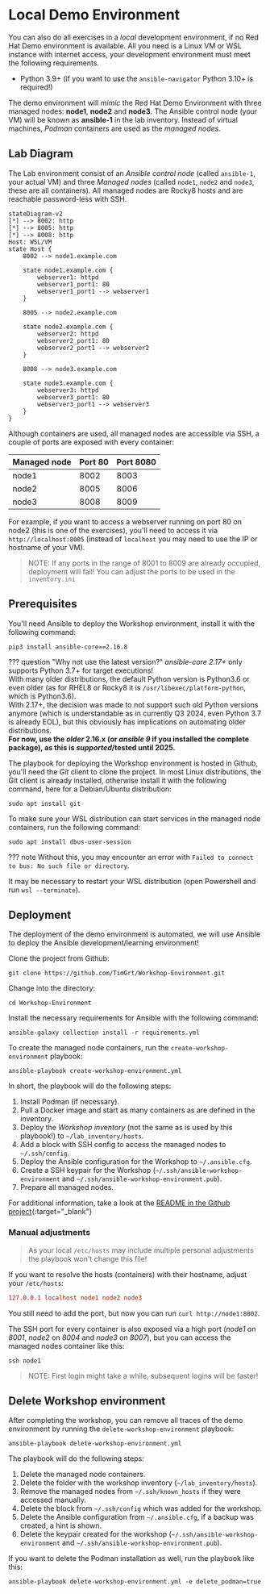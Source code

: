 # Local Demo Environment

You can also do all exercises in a *local* development environment, if no Red Hat Demo environment is available. All you need is a Linux VM or WSL instance with internet access, your development environment must meet the following requirements.

* Python 3.9+ (if you want to use the `ansible-navigator` Python 3.10+ is required!)

The demo environment will *mimic* the Red Hat Demo Environment with three managed nodes: **node1**, **node2** and **node3**. The Ansible control node (your VM) will be known as **ansible-1** in the lab inventory. Instead of virtual machines, *Podman* containers are used as the *managed nodes*.  

## Lab Diagram

The Lab environment consist of an *Ansible control node* (called `ansible-1`, your actual VM) and three *Managed nodes* (called `node1`, `node2` and `node3`, these are all containers). All managed nodes are Rocky8 hosts and are reachable password-less with SSH.

```mermaid
stateDiagram-v2
[*] --> 8002: http
[*] --> 8005: http
[*] --> 8008: http
Host: WSL/VM
state Host {
    8002 --> node1.example.com

    state node1.example.com {
        webserver1: httpd
        webserver1_port1: 80
        webserver1_port1 --> webserver1
    }

    8005 --> node2.example.com

    state node2.example.com {
        webserver2: httpd
        webserver2_port1: 80
        webserver2_port1 --> webserver2
    }

    8008 --> node3.example.com

    state node3.example.com {
        webserver3: httpd
        webserver3_port1: 80
        webserver3_port1 --> webserver3
    }
}
```

Although containers are used, all managed nodes are accessible via SSH, a couple of ports are exposed with every container:

| Managed node | Port 80 | Port 8080 |
| ------------ | ------- | --------- |
| node1        | 8002    | 8003      |
| node2        | 8005    | 8006      |
| node3        | 8008    | 8009      |

For example, if you want to access a webserver running on port 80 on node2 (this is one of the exercises), you'll need to access it via `http://localhost:8005` (instead of `localhost` you may need to use the IP or hostname of your VM).

> NOTE: If any ports in the range of 8001 to 8009 are already occupied, deployment will fail! You can adjust the ports to be used in the `inventory.ini`

## Prerequisites

You'll need Ansible to deploy the Workshop environment, install it with the following command:

```console
pip3 install ansible-core==2.16.8
```

??? question "Why not use the latest version?"
    *ansible-core 2.17+* only supports Python 3.7+ for target executions!  
    With many older distributions, the default Python version is Python3.6 or even older (as for RHEL8 or Rocky8 it is `/usr/libexec/platform-python`, which is Python3.6).  
    With 2.17+, the decision was made to not support such old Python versions anymore (which is understandable as in currently Q3 2024, even Python 3.7 is already EOL), but this obviously has implications on automating older distributions.  
    **For now, use the *older* 2.16.x (or *ansible 9* if you installed the complete package), as this is *supported*/tested until 2025.**

The playbook for deploying the Workshop environment is hosted in Github, you'll need the *Git* client to clone the project. In most Linux distributions, the Git client is already installed, otherwise install it with the following command, here for a Debian/Ubuntu distribution:

```console
sudo apt install git
```

To make sure your WSL distribution can start services in the managed node containers, run the following command:

```console
sudo apt install dbus-user-session
```

??? note
    Without this, you may encounter an error with `Failed to connect to bus: No such file or directory`.

It may be necessary to restart your WSL distribution (open Powershell and run `wsl --terminate`).

## Deployment

The deployment of the demo environment is automated, we will use Ansible to deploy the Ansible development/learning environment!

Clone the project from Github:

```console
git clone https://github.com/TimGrt/Workshop-Environment.git
```

Change into the directory:

```console
cd Workshop-Environment
```

Install the necessary requirements for Ansible with the following command:

```console
ansible-galaxy collection install -r requirements.yml
```

To create the managed node containers, run the `create-workshop-environment` playbook:

```console
ansible-playbook create-workshop-environment.yml
```

In short, the playbook will do the following steps:

1. Install Podman (if necessary).
2. Pull a Docker image and start as many containers as are defined in the inventory.
3. Deploy the *Workshop inventory* (not the same as is used by this playbook!) to `~/lab_inventory/hosts`.
4. Add a block with SSH config to access the managed nodes to `~/.ssh/config`.
5. Deploy the Ansible configuration for the Workshop to `~/.ansible.cfg`.
6. Create a SSH keypair for the Workshop (`~/.ssh/ansible-workshop-environment` and `~/.ssh/ansible-workshop-environment.pub`).
7. Prepare all managed nodes.

For additional information, take a look at the [README in the Github project](https://github.com/TimGrt/Workshop-Environment){:target="_blank"}

### Manual adjustments

> As your local `/etc/hosts` may include multiple personal adjustments the playbook won't change this file!

If you want to resolve the hosts (containers) with their hostname, adjust your `/etc/hosts`:

```ini
127.0.0.1 localhost node1 node2 node3
```

You still need to add the port, but now you can run `curl http://node1:8002`.

The SSH port for every container is also exposed via a high port (*node1* on *8001*, *node2* on *8004* and *node3* on *8007*), but you can access the managed nodes container like this:

```console
ssh node1
```

> NOTE: First login might take a while, subsequent logins will be faster!

## Delete Workshop environment

After completing the workshop, you can remove all traces of the demo environment by running the `delete-workshop-environment` playbook:

```console
ansible-playbook delete-workshop-environment.yml
```

The playbook will do the following steps:

1. Delete the managed node containers.
2. Delete the folder with the workshop inventory (`~/lab_inventory/hosts`).
3. Remove the managed nodes from `~/.ssh/known_hosts` if they were accessed manually.
4. Delete the block from `~/.ssh/config` which was added for the workshop.
5. Delete the Ansible configuration from `~/.ansible.cfg`, if a backup was created, a hint is shown.
6. Delete the keypair created for the workshop (`~/.ssh/ansible-workshop-environment` and `~/.ssh/ansible-workshop-environment.pub`).

If you want to delete the Podman installation as well, run the playbook like this:

```console
ansible-playbook delete-workshop-environment.yml -e delete_podman=true
```
